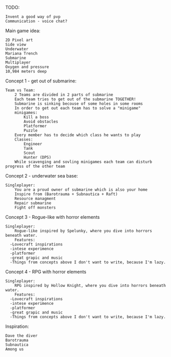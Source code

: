 TODO:

	Invent a good way of pvp
	Communication - voice chat?
	
Main game idea:

	2D Pixel art
	Side view
	Underwater
	Mariana Trench
	Submarine
	Multiplayer
	Oxygen and pressure
	10,984 meters deep

Concept 1 - get out of submarine:

	Team vs Team:
		2 Teams are divided in 2 parts of submarine
		Each team tries to get out of the submarine TOGETHER!
		Submarine is sinking becouse of some holes in some rooms
		In order to get out each team has to solve a "minigame"
		minigames:
			Kill a boss
			Avoid obstacles
			Platformer
			Puzzle
		Every member has to decide which class he wants to play
		Classes:
			Engineer
			Tank
			Scout
			Hunter (DPS)
		While scavenging and sovling minigames each team can disturb progress of the other team

Concept 2 - underwater sea base:

	Singleplayer:
		You are a proud owner of submarine which is also your home
		Inspire from (Barotrauma + Subnautica + Raft)
		Resource managment
		Repair submarine
		Fight off monsters

  Concept 3 - Rogue-like with horror elements

  	Singleplayer:
   		Rogue-like inspired by Spelunky, where you dive into horrors beneath water.
     	Features:
      -Lovecraft inspirations
      -intese experimence
      -platformer
      -great grapic and music
      -Things from concepts above I don't want to write, because I'm lazy.

Concept 4 - RPG with horror elements

  	Singleplayer:
   		RPG inspired by Hollow Knight, where you dive into horrors beneath water.
     	Features:
      -Lovecraft inspirations
      -intese experimence
      -platformer
      -great grapic and music
      -Things from concepts above I don't want to write, because I'm lazy.

Inspiration: 

	Dave the diver
	Barotrauma
	Subnautica
	Among us
